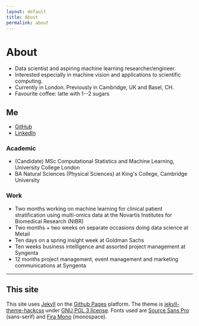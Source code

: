 ```yaml
---
layout: default
title: About
permalink: about
---
```


# About

* Data scientist and aspiring machine learning researcher/engineer.
* Interested especially in machine vision and applications to scientific computing.
* Currently in London. Previously in Cambridge, UK and Basel, CH.
* Favourite coffee: latte with 1--2 sugars

## Me
* [GitHub](https://github.com/sakishinoda)
* [LinkedIn](https://www.linkedin.com/in/sakishinoda/)

### Academic
* (Candidate) MSc Computational Statistics and Machine Learning, University College London
* BA Natural Sciences (Physical Sciences) at King's College, Cambridge University

### Work
* Two months working on machine learning for clinical patient stratification using multi-omics data at the Novartis Institutes for Biomedical Research (NIBR)
* Two months + two weeks on separate occasions doing data science at Metail
* Ten days on a spring insight week at Goldman Sachs
* Ten weeks business intelligence and assorted project management at Syngenta
* 12 months project management, event management and marketing communications at Syngenta

***

## This site
This site uses [Jekyll](https://jekyllrb.com) on the [Github Pages](https://github.io) platform.
The theme is [jekyll-theme-hackcss](https://github.com/wemake-services/jekyll-theme-hackcss/) under [GNU PGL 3 license](https://github.com/wemake-services/jekyll-theme-hackcss/blob/3cbe97b71a56a19eba386dd928e125b71e50c71e/LICENSE).
Fonts used are [Source Sans Pro](https://fonts.google.com/specimen/Source+Sans+Pro) (sans-serif) and [Fira Mono](https://fonts.google.com/specimen/Fira+Mono) (monospace).
